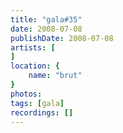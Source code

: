 ```yaml
---
title: "gala#35"
date: 2008-07-08
publishDate: 2008-07-08
artists: [
]
location: {
    name: "brut"
}
photos:
tags: [gala]
recordings: []
---
```

